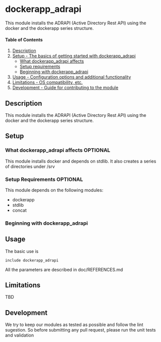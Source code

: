 
# dockerapp_adrapi

This module installs the ADRAPI (Active Directory Rest API) using the docker and the dockerapp series structure.

#### Table of Contents

1. [Description](#description)
2. [Setup - The basics of getting started with dockerapp_adrapi](#setup)
    * [What dockerapp_adrapi affects](#what-dockerapp_adrapi-affects)
    * [Setup requirements](#setup-requirements)
    * [Beginning with dockerapp_adrapi](#beginning-with-dockerapp_adrapi)
3. [Usage - Configuration options and additional functionality](#usage)
4. [Limitations - OS compatibility, etc.](#limitations)
5. [Development - Guide for contributing to the module](#development)

## Description

This module installs the ADRAPI (Active Directory Rest API) using the docker and the dockerapp series structure.

## Setup

### What dockerapp_adrapi affects **OPTIONAL**

This module installs docker and depends on stdlib. It also creates a series of directories under /srv


### Setup Requirements **OPTIONAL**

This module depends on the following modules:

- dockerapp
- stdlib
- concat

### Beginning with dockerapp_adrapi


## Usage

The basic use is 

```
include dockerapp_adrapi 
````

All the parameters are described in doc/REFERENCES.md


## Limitations

TBD

## Development

We try to keep our modules as tested as possible and follow the lint sugestion. So before submitting any pull request, please run the unit tests and validation


